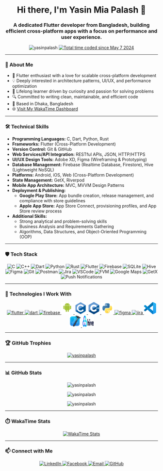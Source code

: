 <h1 align="center">Hi there, I'm Yasin Mia Palash 👋</h1>
<h3 align="center">A dedicated Flutter developer from Bangladesh, building efficient cross-platform apps with a focus on performance and user experience.</h3>

<p align="center">
  <img src="https://komarev.com/ghpvc/?username=yasinpalash&label=Profile%20views&color=0e75b6&style=flat" alt="yasinpalash" />
  <a href="https://wakatime.com/@10f79aeb-aa65-46c5-a8cc-cf668bb03b28"><img src="https://wakatime.com/badge/user/10f79aeb-aa65-46c5-a8cc-cf668bb03b28.svg" alt="Total time coded since May 7 2024" /></a>
</p>

---

### 🌱 About Me
- 📱 Flutter enthusiast with a love for scalable cross-platform development  
- 💡 Deeply interested in architecture patterns, UI/UX, and performance optimization  
- 🧠 Lifelong learner driven by curiosity and passion for solving problems
- 🔍 Committed to writing clean, maintainable, and efficient code
- 🏡 Based in Dhaka, Bangladesh 
- 🌐 [Visit My WakaTime Dashboard](https://wakatime.com/dashboard)

---

### 🛠️ Technical Skills  
- **Programming Languages:** C, Dart, Python, Rust  
- **Frameworks:** Flutter (Cross-Platform Development)  
- **Version Control:** Git & GitHub  
- **Web Services/API Integration:** RESTful APIs, JSON, HTTP/HTTPS  
- **UI/UX Design Tools:** Adobe XD, Figma (Wireframing & Prototyping)  
- **Database Management:** Firebase (Realtime Database, Firestore), Hive (Lightweight NoSQL)  
- **Platforms:** Android, iOS, Web (Cross-Platform Development)  
- **State Management:** GetX, Riverpod  
- **Mobile App Architecture:** MVC, MVVM Design Patterns  
- **Deployment & Publishing:**  
  - **Google Play Store:** App bundle creation, release management, and compliance with store guidelines  
  - **Apple App Store:** App Store Connect, provisioning profiles, and App Store review process  
- **Additional Skills:**  
  - Strong analytical and problem-solving skills
  - Business Analysis and Requirements Gathering
  - Algorithms, Data Structures, and Object-Oriented Programming (OOP)

---

### 🛡️ Tech Stack
<p align="center">
  <img src="https://img.shields.io/badge/-C-00599C?style=for-the-badge&logo=c&logoColor=white" alt="C" />
  <img src="https://img.shields.io/badge/-C++-00599C?style=for-the-badge&logo=cplusplus&logoColor=white" alt="C++" />
  <img src="https://img.shields.io/badge/-Dart-0175C2?style=for-the-badge&logo=dart&logoColor=white" alt="Dart" />
  <img src="https://img.shields.io/badge/-Python-3776AB?style=for-the-badge&logo=python&logoColor=white" alt="Python" />
  <img src="https://img.shields.io/badge/-Rust-000000?style=for-the-badge&logo=rust&logoColor=white" alt="Rust" />
  <img src="https://img.shields.io/badge/-Flutter-02569B?style=for-the-badge&logo=flutter&logoColor=white" alt="Flutter" />
  <img src="https://img.shields.io/badge/-Firebase-FFCA28?style=for-the-badge&logo=firebase&logoColor=black" alt="Firebase" />
  <img src="https://img.shields.io/badge/-SQLite-003B57?style=for-the-badge&logo=sqlite&logoColor=white" alt="SQLite" />
  <img src="https://img.shields.io/badge/-Hive-FF7A00?style=for-the-badge&logo=hive&logoColor=white" alt="Hive" />
  <img src="https://img.shields.io/badge/-Figma-F24E1E?style=for-the-badge&logo=figma&logoColor=white" alt="Figma" />
  <img src="https://img.shields.io/badge/-Git-F05032?style=for-the-badge&logo=git&logoColor=white" alt="Git" />
  <img src="https://img.shields.io/badge/-Postman-FF6C37?style=for-the-badge&logo=postman&logoColor=white" alt="Postman" />
  <img src="https://img.shields.io/badge/-Jira-0052CC?style=for-the-badge&logo=jira&logoColor=white" alt="Jira" />
  <img src="https://img.shields.io/badge/-VSCode-007ACC?style=for-the-badge&logo=visualstudiocode&logoColor=white" alt="VSCode" />
  <img src="https://img.shields.io/badge/-FVM-02569B?style=for-the-badge&logo=flutter&logoColor=white" alt="FVM" />
  <img src="https://img.shields.io/badge/-Google%20Maps-4285F4?style=for-the-badge&logo=googlemaps&logoColor=white" alt="Google Maps" />
  <img src="https://img.shields.io/badge/-GetX-00B4AB?style=for-the-badge&logo=flutter&logoColor=white" alt="GetX" />
  <img src="https://img.shields.io/badge/-Push%20Notifications-7D4698?style=for-the-badge&logo=firebase&logoColor=white" alt="Push Notifications" />
</p>

---

### 🔧 Technologies I Work With
<p align="center">
  <a href="https://flutter.dev" target="_blank" rel="noreferrer">
    <img src="https://www.vectorlogo.zone/logos/flutterio/flutterio-icon.svg" alt="flutter" width="40" height="40" />
  </a>
  <a href="https://dart.dev" target="_blank" rel="noreferrer">
    <img src="https://www.vectorlogo.zone/logos/dartlang/dartlang-icon.svg" alt="dart" width="40" height="40" />
  </a>
  <a href="https://firebase.google.com/" target="_blank" rel="noreferrer">
    <img src="https://www.vectorlogo.zone/logos/firebase/firebase-icon.svg" alt="firebase" width="40" height="40" />
  </a>
  <a href="https://developer.android.com" target="_blank" rel="noreferrer">
    <img src="https://raw.githubusercontent.com/devicons/devicon/master/icons/android/android-original-wordmark.svg" alt="android" width="40" height="40" />
  </a>
  <a href="https://www.cprogramming.com/" target="_blank" rel="noreferrer">
    <img src="https://raw.githubusercontent.com/devicons/devicon/master/icons/c/c-original.svg" alt="c" width="40" height="40" />
  </a>
  <a href="https://isocpp.org/" target="_blank" rel="noreferrer">
    <img src="https://raw.githubusercontent.com/devicons/devicon/master/icons/cplusplus/cplusplus-original.svg" alt="c++" width="40" height="40" />
  </a>
  <a href="https://www.python.org" target="_blank" rel="noreferrer">
    <img src="https://raw.githubusercontent.com/devicons/devicon/master/icons/python/python-original.svg" alt="python" width="40" height="40" />
  </a>
  <a href="https://figma.com" target="_blank" rel="noreferrer">
    <img src="https://www.vectorlogo.zone/logos/figma/figma-icon.svg" alt="figma" width="40" height="40" />
  </a>
  <a href="https://www.atlassian.com/software/jira" target="_blank" rel="noreferrer">
    <img src="https://www.vectorlogo.zone/logos/atlassian_jira/atlassian_jira-icon.svg" alt="jira" width="40" height="40" />
  </a>
  <a href="https://code.visualstudio.com/" target="_blank" rel="noreferrer">
    <img src="https://raw.githubusercontent.com/devicons/devicon/master/icons/vscode/vscode-original.svg" alt="vscode" width="40" height="40" />
  </a>
  <a href="https://developer.apple.com/xcode/" target="_blank" rel="noreferrer">
    <img src="https://raw.githubusercontent.com/devicons/devicon/master/icons/xcode/xcode-original.svg" alt="xcode" width="40" height="40" />
  </a>
  <a href="https://docs.hivedb.dev/" target="_blank" rel="noreferrer">
    <img src="https://raw.githubusercontent.com/hivedb/hive/master/.github/logo_transparent.svg" alt="hive" width="40" height="40" />
  </a>
</p>

---

### 🏆 GitHub Trophies
<p align="center">
  <a href="https://github.com/ryo-ma/github-profile-trophy">
    <img src="https://github-profile-trophy.vercel.app/?username=yasinpalash&theme=tokyonight&no-frame=false&no-bg=true&margin-w=4" alt="yasinpalash" />
  </a>
</p>

---

### 📊 GitHub Stats
<p align="center">
  <img src="https://github-readme-stats.vercel.app/api/top-langs?username=yasinpalash&show_icons=true&locale=en&layout=compact&theme=tokyonight" alt="yasinpalash" />
</p>
<p align="center">
  <img src="https://github-readme-stats.vercel.app/api?username=yasinpalash&show_icons=true&locale=en&theme=tokyonight" alt="yasinpalash" />
</p>
<p align="center">
  <img src="https://github-readme-streak-stats.herokuapp.com/?user=yasinpalash&theme=tokyonight" alt="yasinpalash" />
</p>

---

### ⏱️ WakaTime Stats
<p align="center">
  <a href="https://wakatime.com/@10f79aeb-aa65-46c5-a8cc-cf668bb03b28">
    <img src="https://github-readme-stats.vercel.app/api/wakatime?username=Polash&layout=compact&theme=tokyonight" alt="WakaTime Stats" />
  </a>
</p>


<!--START_SECTION:waka-->
<!--END_SECTION:waka-->

---

### 📫 Connect with Me
<p align="center">
  <a href="https://linkedin.com/in/yasinpolash" target="_blank">
    <img src="https://img.shields.io/badge/-LinkedIn-0077B5?style=for-the-badge&logo=linkedin&logoColor=white" alt="LinkedIn" />
  </a>
  <a href="https://fb.com/yasinpolash03" target="_blank">
    <img src="https://img.shields.io/badge/-Facebook-1877F2?style=for-the-badge&logo=facebook&logoColor=white" alt="Facebook" />
  </a>
<a href="mailto:yasinmiapolash@gmail.com">
    <img src="https://img.shields.io/badge/-Email-D14836?style=for-the-badge&logo=gmail&logoColor=white" alt="Email" />
  </a>
  <a href="https://github.com/yasinpalash" target="_blank">
    <img src="https://img.shields.io/badge/-GitHub-181717?style=for-the-badge&logo=github&logoColor=white" alt="GitHub" />
  </a>
</p>
